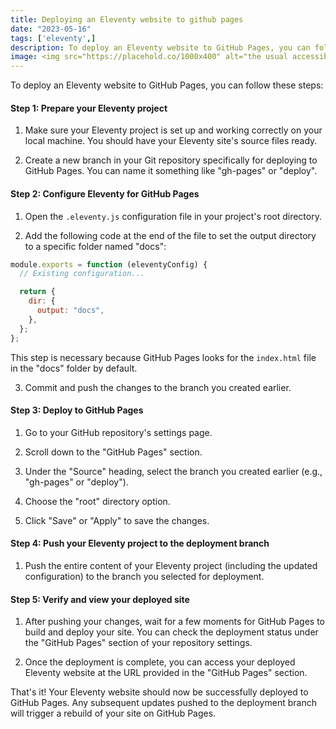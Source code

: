 ```yaml
---
title: Deploying an Eleventy website to github pages
date: "2023-05-16"
tags: ['eleventy',]
description: To deploy an Eleventy website to GitHub Pages, you can follow these steps...
image: <img src="https://placehold.co/1000x400" alt="the usual accessibilty stuff here!">
---
```

To deploy an Eleventy website to GitHub Pages, you can follow these steps:

#### Step 1: Prepare your Eleventy project

1. Make sure your Eleventy project is set up and working correctly on your local machine. You should have your Eleventy site's source files ready.

2. Create a new branch in your Git repository specifically for deploying to GitHub Pages. You can name it something like "gh-pages" or "deploy".

#### Step 2: Configure Eleventy for GitHub Pages

1. Open the `.eleventy.js` configuration file in your project's root directory.

2. Add the following code at the end of the file to set the output directory to a specific folder named "docs":

```javascript
module.exports = function (eleventyConfig) {
  // Existing configuration...

  return {
    dir: {
      output: "docs",
    },
  };
};
```

This step is necessary because GitHub Pages looks for the `index.html` file in the "docs" folder by default.

3. Commit and push the changes to the branch you created earlier.

#### Step 3: Deploy to GitHub Pages

1. Go to your GitHub repository's settings page.

2. Scroll down to the "GitHub Pages" section.

3. Under the "Source" heading, select the branch you created earlier (e.g., "gh-pages" or "deploy").

4. Choose the "root" directory option.

5. Click "Save" or "Apply" to save the changes.

#### Step 4: Push your Eleventy project to the deployment branch

1. Push the entire content of your Eleventy project (including the updated configuration) to the branch you selected for deployment.

#### Step 5: Verify and view your deployed site

1. After pushing your changes, wait for a few moments for GitHub Pages to build and deploy your site. You can check the deployment status under the "GitHub Pages" section of your repository settings.

2. Once the deployment is complete, you can access your deployed Eleventy website at the URL provided in the "GitHub Pages" section.

That's it! Your Eleventy website should now be successfully deployed to GitHub Pages. Any subsequent updates pushed to the deployment branch will trigger a rebuild of your site on GitHub Pages.